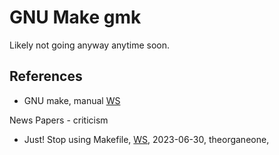 # GNU Make gmk

Likely not going anyway anytime soon. 

## References

* GNU make, manual [WS](https://www.gnu.org/software/make/manual/make.html)

News Papers - criticism
* Just! Stop using Makefile, [WS](https://theorangeone.net/posts/just-stop-using-makefile/), 2023-06-30, theorganeone, 

